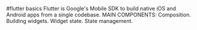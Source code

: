 #flutter basics 
Flutter is Google's Mobile SDK to build native iOS and Android apps from a single codebase.
MAIN COMPONENTS: 
Composition.
Building widgets.
Widget state.
State management.

